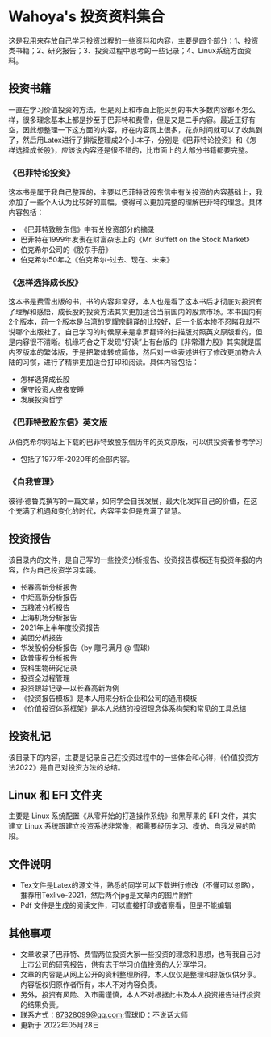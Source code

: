 # Wahoya's 投资资料集合
这是我用来存放自己学习投资过程的一些资料和内容，主要是四个部分：1、投资类书籍；2、研究报告；3、投资过程中思考的一些记录；4、Linux系统方面资料。
## 投资书籍
一直在学习价值投资的方法，但是网上和市面上能买到的书大多数内容都不怎么样，很多理念基本上都是抄至于巴菲特和费雪，但是又是二手内容。最近正好有空，因此想整理一下这方面的内容，好在内容网上很多，花点时间就可以了收集到了，然后用Latex进行了排版整理成2个小本子，分别是《巴菲特论投资》和《怎样选择成长股》，应该说内容还是很不错的，比市面上的大部分书籍都要完整。

### 《巴菲特论投资》
这本书是属于我自己整理的，主要以巴菲特致股东信中有关投资的内容基础上，我添加了一些个人认为比较好的篇幅，使得可以更加完整的理解巴菲特的理念。具体内容包括：
- 《巴菲特致股东信》中有关投资部分的摘录
- 巴菲特在1999年发表在财富杂志上的《Mr. Buffett on the Stock Market》
- 伯克希尔公司的《股东手册》
- 伯克希尔50年之《伯克希尔-过去、现在、未来》
### 《怎样选择成长股》
这本书是费雪出版的书，书的内容非常好，本人也是看了这本书后才彻底对投资有了理解和感悟，成长股的投资方法其实更加适合当前国内的股票市场。本书国内有2个版本，前一个版本是台湾的罗耀宗翻译的比较好，后一个版本惨不忍睹我就不说哪个出版社了。自己学习的时候原来是拿罗翻译的扫描版对照英文原版看的，但是内容很不清晰。机缘巧合之下发现“好读”上有台版的《非常潜力股》其实就是国内罗版本的繁体版，于是把繁体转成简体，然后对一些表述进行了修改更加符合大陆的习惯，进行了精排更加适合打印和阅读。具体内容包括：
- 怎样选择成长股
- 保守投资人夜夜安睡
- 发展投资哲学

### 《巴菲特致股东信》英文版

从伯克希尔网站上下载的巴菲特致股东信历年的英文原版，可以供投资者参考学习

- 包括了1977年-2020年的全部内容。

### 《自我管理》
彼得·德鲁克撰写的一篇文章，如何学会自我发展，最大化发挥自己的价值，在这个充满了机遇和变化的时代，内容平实但是充满了智慧。

## 投资报告
该目录内的文件，是自己写的一些投资分析报告、投资报告模板还有投资年报的内容，作为自己投资学习实践。

- 长春高新分析报告
- 中炬高新分析报告
- 五粮液分析报告
- 上海机场分析报告
- 2021年上半年度投资报告
- 美团分析报告
- 华发股份分析报告（by 雕弓满月 @ 雪球）
- 欧普康视分析报告
- 安科生物研究记录
- 投资全过程管理
- 投资跟踪记录—以长春高新为例
- 《投资报告模板》是本人用来分析企业和公司的通用模板
- 《价值投资体系框架》是本人总结的投资理念体系构架和常见的工具总结
## 投资札记
该目录下的内容，主要是记录自己在投资过程中的一些体会和心得，《价值投资方法2022》是自己对投资方法的总结。
## Linux 和 EFI 文件夹
主要是 Linux 系统配置《从零开始的打造操作系统》和黑苹果的 EFI 文件，其实建立 Linux 系统跟建立投资系统非常像，都需要经历学习、模仿、自我发展的阶段。
## 文件说明

- Tex文件是Latex的源文件，熟悉的同学可以下载进行修改（不懂可以忽略），推荐用Texlive-2021，然后两个jpg是文章内的图片附件
- Pdf 文件是生成的阅读文件，可以直接打印或者察看，但是不能编辑

## 其他事项

- 文章收录了巴菲特、费雪两位投资大家一些投资的理念和思想，也有我自己对上市公司的研究报告，供有志于学习价值投资的人分享学习。
- 文章的内容是从网上公开的资料整理所得，本人仅仅是整理和排版仅供分享。内容版权归原作者所有，本人不对内容负责。
- 另外，投资有风险、入市需谨慎，本人不对根据此书及本人投资报告进行投资的结果负责。
- 联系方式：87328099@qq.com;雪球ID：不说话大师
- 更新于 2022年05月28日
